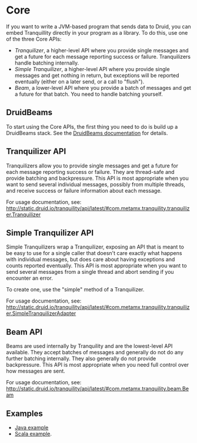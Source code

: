 # Core

If you want to write a JVM-based program that sends data to Druid, you can embed Tranquillity directly in your
program as a library. To do this, use one of the three Core APIs:

- *Tranquilizer*, a higher-level API where you provide single messages and get a future for each message reporting
success or failure. Tranquilizers handle batching internally.
- *Simple Tranquilizer*, a higher-level API where you provide single messages and get nothing in return, but
exceptions will be reported eventually (either on a later send, or a call to "flush").
- *Beam*, a lower-level API where you provide a batch of messages and get a future for that batch. You need to handle
batching yourself.

## DruidBeams

To start using the Core APIs, the first thing you need to do is build up a DruidBeams stack. See the
[DruidBeams documentation](druidbeams.md) for details.

## Tranquilizer API

Tranquilizers allow you to provide single messages and get a future for each message reporting success or failure.
They are thread-safe and provide batching and backpressure. This API is most appropriate when you want to send several
individual messages, possibly from multiple threads, and receive success or failure information about each message.

For usage documentation, see: http://static.druid.io/tranquility/api/latest/#com.metamx.tranquility.tranquilizer.Tranquilizer

## Simple Tranquilizer API

Simple Tranquilizers wrap a Tranquilizer, exposing an API that is meant to be easy to use for a single caller that
doesn't care exactly what happens with individual messages, but does care about having exceptions and counts reported
eventually. This API is most appropriate when you want to send several messages from a single thread and abort sending
if you encounter an error.

To create one, use the "simple" method of a Tranquilizer.

For usage documentation, see: http://static.druid.io/tranquility/api/latest/#com.metamx.tranquility.tranquilizer.SimpleTranquilizerAdapter

## Beam API

Beams are used internally by Tranquility and are the lowest-level API available. They accept batches of messages and
generally do not do any further batching internally. They also generally do not provide backpressure. This API is most
appropriate when you need full control over how messages are sent.

For usage documentation, see: http://static.druid.io/tranquility/api/latest/#com.metamx.tranquility.beam.Beam

## Examples

- [Java example](https://github.com/druid-io/tranquility/blob/master/core/src/test/java/com/metamx/tranquility/example/JavaExample.java)
- [Scala example](https://github.com/druid-io/tranquility/blob/master/core/src/test/scala/com/metamx/tranquility/example/ScalaExample.java).
